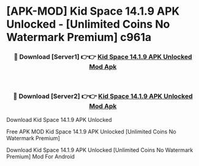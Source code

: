 # [APK-MOD] Kid Space 14.1.9 APK Unlocked - [Unlimited Coins No Watermark Premium] c961a



<div align="center">
<h3>🔴 Download [Server1] 👉👉 <a href="https://momento.my/?title=Kid_Space_14.1.9_APK_Unlocked">Kid Space 14.1.9 APK Unlocked Mod Apk</a></h3><br>

<h3>🔴 Download [Server2] 👉👉 <a href="https://momento.my/?title=Kid_Space_14.1.9_APK_Unlocked">Kid Space 14.1.9 APK Unlocked Mod Apk</a></h3>
</div>



Download Kid Space 14.1.9 APK Unlocked 

Free APK MOD Kid Space 14.1.9 APK Unlocked [Unlimited Coins No Watermark Premium]

Download Kid Space 14.1.9 APK Unlocked [Unlimited Coins No Watermark Premium] Mod For Android
